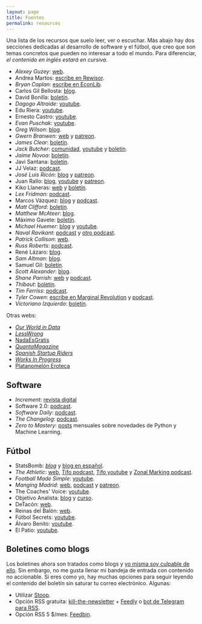 ```yaml
---
layout: page
title: Fuentes
permalink: resources
---
```

Una lista de los recursos que suelo leer, ver o escuchar. Más abajo hay dos secciones dedicadas al desarrollo de software y el fútbol, que creo que son temas concretos que pueden no interesar a todo el mundo.
Para diferenciar, *el contenido en inglés estará en cursiva*.

- *Alexey Guzey*: [web](https://guzey.com/).
- Andrea Martos: [escribe en Rewisor](https://www.rewisor.com/author/andrea-martos/).
- *Bryan Caplan*: [escribe en EconLib](https://www.econlib.org/econlog/).
- Carlos Gil Bellosta: [blog](https://www.datanalytics.com/).
- David Bonilla: [boletín](http://eepurl.com/eqGj6).
- *Dagogo Altraide*: [youtube](https://www.youtube.com/user/coldfustion/).
- Edu Riera: [youtube](https://www.youtube.com/channel/UCW5PjUplChUxAUmEYxrD_Uw).
- Ernesto Castro: [youtube](https://www.youtube.com/user/holamellamololillo).
- *Evan Puschak*: [youtube](https://www.youtube.com/user/Nerdwriter1/).
- *Greg Wilson*: [blog](https://third-bit.com/).
- *Gwern Branwen*: [web](https://www.gwern.net/) y [patreon](https://www.patreon.com/gwern).
- *James Clear*: [boletín](https://jamesclear.com/3-2-1/refer?rh_ref=e38b6f09).
- *Jack Butcher*: [comunidad](https://shop.visualizevalue.com/products/membership), [youtube](https://www.youtube.com/channel/UCusq4zRqitw2C5YWUA6COyQ) y [boletín](https://visualizevalue.substack.com/).
- *Jaime Novoa*: [boletín](https://dealflow.es/).
- Javi Santana: [boletín](https://tinyletter.com/javisantana).
- JJ Velaz: [podcast](https://open.spotify.com/show/4uaiww4bLD9vpcxgb5C3Lt?si=adMRAkSrRLiPx5haFuRd0Q).
- *José Luis Ricón*: [blog](http://nintil.com/) y [patreon](https://www.patreon.com/artir).
- Juan Rallo: [blog](https://blogs.elconfidencial.com/economia/laissez-faire/), [youtube](https://www.youtube.com/user/juanrallo) y [patreon](https://www.patreon.com/juanrallo).
- Kiko Llaneras: [web](http://kiko.llaneras.es/) y [boletín](https://plus.elpais.com/newsletters/lnp/1/377).
- *Lex Fridman*: [podcast](https://open.spotify.com/show/2MAi0BvDc6GTFvKFPXnkCL?si=vTInSKlZRPqhxfO_A5n8pw).
- Marcos Vázquez: [blog](https://www.fitnessrevolucionario.com/articulos/) y [podcast](https://www.fitnessrevolucionario.com/radio/).
- *Matt Clifford*: [boletín](https://www.getrevue.co/profile/mattclifford).
- *Matthew McAteer*: [blog](https://matthewmcateer.me/).
- Máximo Gavete: [boletín](https://www.honos.es/).
- *Michael Huemer*: [blog](https://fakenous.net) y [youtube](https://www.youtube.com/user/owl235).
- *Naval Ravikant*: [podcast](https://nav.al/) y [otro podcast](https://spearhead.co/).
- *Patrick Collison*: [web](http://patrickcollison.com/).
- *Russ Roberts*: [podcast](https://open.spotify.com/show/4M5Gb71lskQ0Rg6e08uQhi?si=YJBngDZNRqyjre2evUBnaw).
- René Lázaro: [blog](https://renelazaro7.wixsite.com/intothewilde).
- *Sam Altman*: [blog](http://blog.samaltman.com/).
- Samuel Gil: [boletín](https://samuelgil.substack.com/).
- *Scott Alexander*: [blog](https://slatestarcodex.com/).
- *Shane Parrish*: [web](https://fs.blog/) y [podcast](https://open.spotify.com/show/1VyK52NSZHaDKeMJzT4TSM?si=QKerNkyuTOusyJMeZEGu9Q).
- *Thibaut*: [boletín](https://connectom.substack.com/).
- *Tim Ferriss*: [podcast](https://open.spotify.com/show/5qSUyCrk9KR69lEiXbjwXM?si=-6K4DsQiS8GmXLGDDYNX-Q).
- *Tyler Cowen*: [escribe en Marginal Revolution](https://marginalrevolution.com/) y [podcast](https://open.spotify.com/show/0Z1234tGXD2hVhjFrrhJ7g?si=GtIh6mp4TgKAE0rpTuchlA).
- *Victoriano Izquierdo*: [boletín](https://www.complexfacts.com/).

Otras webs:

- [*Our World in Data*](https://ourworldindata.org/)
- [*LessWrong*](https://www.lesswrong.com/)
- [NadaEsGratis](https://nadaesgratis.es/)
- [*QuantaMagazine*](https://www.quantamagazine.org/)
- [*Spanish Startup Riders*](https://startupriders.substack.com)
- [*Works In Progress*](https://worksinprogress.co/)
- [Platanomelón Eroteca](https://www.platanomelon.com/blogs/eroteca)

## Software 

- *Increment*: [revista digital](https://increment.com/)
- Software 2.0: [podcast](https://open.spotify.com/show/6nUgq0q9wVP6hMekW0dUqm?si=J249zK4DRZyQYgmpf1Zs7g).
- *Software Daily*: [podcast](https://open.spotify.com/show/6UCtBYL29hwhw4YbTdX83N?si=nXUftnnJS7aoQE1zUEBmUQ).
- *The Changelog*: [podcast](https://open.spotify.com/show/5bBki72YeKSLUqyD94qsuJ?si=z0kbH98zTByCzxmUtsVGjw).
- *Zero to Mastery*: [posts](https://zerotomastery.io/blog/) mensuales sobre novedades de Python y Machine Learning.


## Fútbol

- StatsBomb: [*blog*](https://statsbomb.com/articles/) y [blog en español](https://statsbomb.com/es/articulos/).
- *The Athletic*: [web](https://theathletic.co.uk/), [Tifo podcast](https://open.spotify.com/show/06QIGhqK31Qw1UvfHzRIDA?si=NnOoHq51SSG3mc78nnRO0A), [Tifo youtube](https://www.youtube.com/channel/UCGYYNGmyhZ_kwBF_lqqXdAQ) y [Zonal Marking podcast](https://open.spotify.com/show/1o2ZogNQQmPKCntcdKnXPT?si=9XfOfYU4TbK6ZBFXgOWE9g).
- *Football Made Simple*: [youtube](https://www.youtube.com/channel/UCFY0YHhxiIQWYYsLgeUBcbg).
- *Manging Madrid*: [web](https://www.managingmadrid.com/), [podcast](https://open.spotify.com/show/0xFXrEORKVkv4qDu4Q2b2z?si=nu4wo7nlTBWlLeYucghpBw) y [patreon](https://www.patreon.com/ManagingMadrid/).
- The Coaches' Voice: [youtube](https://www.youtube.com/channel/UCZcJTvMLE6yJrNx7aYMeeJQ).
- Objetivo Analista: [blog](https://objetivoanalista.com/blog/) y [curso](https://objetivoanalista.com/analista360-cerrado/).
- DeTacón: [web](https://de-tacon.es/).
- Reinas del Balón: [web](https://reinasdelbalon.com/).
- Fútbol Secrets: [youtube](https://www.youtube.com/user/futbolsecrets).
- Álvaro Benito: [youtube](https://www.youtube.com/channel/UCRjGflmJEhyNpuhj9d-klOg).
- El Patio: [youtube](https://www.youtube.com/channel/UCX2q1IH3IbtWkgNwiXnd8aQ).

## Boletines como blogs

Los boletines ahora son tratados como blogs y [yo misma soy culpable de ello](https://rbarbadillo.substack.com/). Sin embargo, no me gusta llenar mi bandeja de entrada con contenido no accionable. Si eres como yo, hay muchas opciones para seguir leyendo el contenido del boletín sin saturar tu correo electrónico. Algunas:

- Utilizar [Stoop](https://stoopinbox.com/).
- Opción RSS gratuita: [kill-the-newsletter](https://www.kill-the-newsletter.com) + [Feedly](http://feedly.com/) o [bot de Telegram para RSS](https://telegram.me/TheFeedReaderBot).
- Opción RSS 5 $/mes: [Feedbin](https://feedbin.com/).